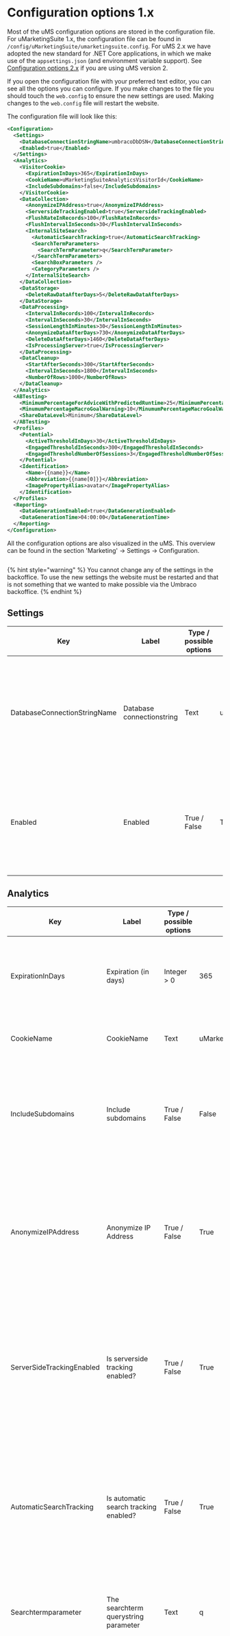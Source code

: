 # Configuration options 1.x

Most of the uMS configuration options are stored in the configuration file. For uMarketingSuite 1.x, the configuration file can be found in `/config/uMarketingSuite/umarketingsuite.config`. For uMS 2.x we have adopted the new standard for .NET Core applications, in which we make use of the `appsettings.json` (and environment variable support). See [Configuration options 2.x](../../../../installing-umarketingsuite/configuration-options-2-x/) if you are using uMS version 2.

If you open the configuration file with your preferred text editor, you can see all the options you can configure. If you make changes to the file you should touch the `web.config` to ensure the new settings are used. Making changes to the `web.config` file will restart the website.

The configuration file will look like this:

```xml
<Configuration>
  <Settings>
    <DatabaseConnectionStringName>umbracoDbDSN</DatabaseConnectionStringName>
    <Enabled>true</Enabled>
  </Settings>
  <Analytics>
    <VisitorCookie>
      <ExpirationInDays>365</ExpirationInDays>
      <CookieName>uMarketingSuiteAnalyticsVisitorId</CookieName>
      <IncludeSubdomains>false</IncludeSubdomains>
    </VisitorCookie>
    <DataCollection>
      <AnonymizeIPAddress>true</AnonymizeIPAddress>
      <ServersideTrackingEnabled>true</ServersideTrackingEnabled>
      <FlushRateInRecords>100</FlushRateInRecords>
      <FlushIntervalInSeconds>30</FlushIntervalInSeconds>
      <InternalSiteSearch>
        <AutomaticSearchTracking>true</AutomaticSearchTracking>
        <SearchTermParameters>
          <SearchTermParameter>q</SearchTermParameter>
        </SearchTermParameters>
        <SearchBoxParameters />
        <CategoryParameters />
      </InternalSiteSearch>
    </DataCollection>
    <DataStorage>
      <DeleteRawDataAfterDays>5</DeleteRawDataAfterDays>
    </DataStorage>
    <DataProcessing>
      <IntervalInRecords>100</IntervalInRecords>
      <IntervalInSeconds>30</IntervalInSeconds>
      <SessionLengthInMinutes>30</SessionLengthInMinutes>
      <AnonymizeDataAfterDays>730</AnonymizeDataAfterDays>
      <DeleteDataAfterDays>1460</DeleteDataAfterDays>
      <IsProcessingServer>true</IsProcessingServer>
    </DataProcessing>
    <DataCleanup>
      <StartAfterSeconds>300</StartAfterSeconds>
      <IntervalInSeconds>1800</IntervalInSeconds>
      <NumberOfRows>1000</NumberOfRows>
    </DataCleanup>
  </Analytics>
  <ABTesting>
    <MinimumPercentageForAdviceWithPredictedRuntime>25</MinimumPercentageForAdviceWithPredictedRuntime>
    <MinumumPercentageMacroGoalWarning>10</MinumumPercentageMacroGoalWarning>
    <ShareDataLevel>Minimum</ShareDataLevel>
  </ABTesting>
  <Profiles>
    <Potential>
      <ActiveThresholdInDays>30</ActiveThresholdInDays>
      <EngagedThresholdInSeconds>300</EngagedThresholdInSeconds>
      <EngagedThresholdNumberOfSessions>3</EngagedThresholdNumberOfSessions>
    </Potential>
    <Identification>
      <Name>{{name}}</Name>
      <Abbreviation>{{name[0]}}</Abbreviation>
      <ImagePropertyAlias>avatar</ImagePropertyAlias>
    </Identification>
  </Profiles>
  <Reporting>
    <DataGenerationEnabled>true</DataGenerationEnabled>
    <DataGenerationTime>04:00:00</DataGenerationTime>
  </Reporting>
</Configuration>
```

All the configuration options are also visualized in the uMS. This overview can be found in the section 'Marketing' -> Settings -> Configuration.

![]()

{% hint style="warning" %}
You cannot change any of the settings in the backoffice. To use the new settings the website must be restarted and that is not something that we wanted to make possible via the Umbraco backoffice.
{% endhint %}

## Settings

| **Key**                      | **Label**                 | **Type / possible options** | **Default value** | **Helptext**                                                                                                                                                                   | **Additional information**                                                                                                                                  |
| ---------------------------- | ------------------------- | --------------------------- | ----------------- | ------------------------------------------------------------------------------------------------------------------------------------------------------------------------------ | ----------------------------------------------------------------------------------------------------------------------------------------------------------- |
| DatabaseConnectionStringName | Database connectionstring | Text                        | umbracoDbDSN      | In this database the data of the uMarketingSuite will be stored. By default this is the same database as Umbraco is stored, but this could be set to another database instance |                                                                                                                                                             |
| Enabled                      | Enabled                   | True / False                | True              | If you want to disable the uMarketingSuite you can set this setting to False. Possible options: true and false.                                                                | The killswitch of the uMarketingSuite. By setting this property to 'False' the uMarketingSuite will not do anything with regards to storing and processing. |

## Analytics

| **Key**                   | **Label**                              | **Type / possible options** | **Default value**                 | **Helptext**                                                                                                                                                                                                                                       | **Additional information**                                                                                                                                                                                                                                                                                                                                                                       |
| ------------------------- | -------------------------------------- | --------------------------- | --------------------------------- | -------------------------------------------------------------------------------------------------------------------------------------------------------------------------------------------------------------------------------------------------- | ------------------------------------------------------------------------------------------------------------------------------------------------------------------------------------------------------------------------------------------------------------------------------------------------------------------------------------------------------------------------------------------------ |
| ExpirationInDays          | Expiration (in days)                   | <p>Integer<br>> 0</p>       | 365                               | 365                                                                                                                                                                                                                                                | This specifies the default expiration days of the cookie of the visitor. It is a sliding expiration. Every visit the cookies is reinitialized with this expiration.                                                                                                                                                                                                                              |
| CookieName                | CookieName                             | Text                        | uMarketingSuiteAnalyticsVisitorID | The name of the cookie that is set to track a visitor.                                                                                                                                                                                             |                                                                                                                                                                                                                                                                                                                                                                                                  |
| IncludeSubdomains         | Include subdomains                     | True / False                | False                             | This setting defines whether subdomains can use the cookie as well. By default only the exact domain can use the cookie.                                                                                                                           |                                                                                                                                                                                                                                                                                                                                                                                                  |
| AnonymizeIPAddress        | Anonymize IP Address                   | True / False                | True                              | Indicates whether the IP Address of the visitor is anonymized. When it is anonymized the last octet of an IPv4 IP address or last 80 bits of a IPv6 address is set to zeros.                                                                       | The last part of the IP address is set to zero. For example; 213.128.172.0. Storign a full IP address (by setting this option to 'False') is not GDPR-compliant! You cannot store that without the consent of the visitor.                                                                                                                                                                       |
| ServerSideTrackingEnabled | Is serverside tracking enabled?        | True / False                | True                              | When serverside tracking is enabled all requests of a visitor are enabled on the server. If disabled, you should include the clientside analytics script to enable tracking                                                                        |                                                                                                                                                                                                                                                                                                                                                                                                  |
| AutomaticSearchTracking   | Is automatic search tracking enabled?  | True / False                | True                              | Internal site searches are automatically tracked based on the specified querystring parameters. When set to false, you will need to include javascript or C# calls to track searches                                                               |                                                                                                                                                                                                                                                                                                                                                                                                  |
| Searchtermparameter       | The searchterm querystring parameter   | Text                        | q                                 | This querystring parameter indicates the part in the url that holds the searchterm                                                                                                                                                                 |                                                                                                                                                                                                                                                                                                                                                                                                  |
| SearchboxParameter        | The searchbox querystring parameter    | Text                        | \<empty>                          | When there are multiple searchboxes on one page this parameter can be used to indicate which searchbox was used                                                                                                                                    |                                                                                                                                                                                                                                                                                                                                                                                                  |
| CategoryParameter         | The searchterm category parameter      | Text                        | \<empty>                          | If there is an option to search within a specific category, this querystring parameter indicates the category.                                                                                                                                     |                                                                                                                                                                                                                                                                                                                                                                                                  |
| FlushRateInRecords        | Flushrate (in records)                 | <p>Integer<br>> 0</p>       | 25                                | When this number of records is reached in memory it will be sent from memory to the database.                                                                                                                                                      |                                                                                                                                                                                                                                                                                                                                                                                                  |
| FlushIntervalinSeconds    | Flush interval (in seconds)            | <p>Integer<br>> 0</p>       | 30                                | When this number of seconds is reached, the data in memory will be sent to the database.                                                                                                                                                           |                                                                                                                                                                                                                                                                                                                                                                                                  |
| DeleteRawDataAfterDays    | Number of days that raw data is stored | <p>Integer<br>> 0</p>       | 7                                 | The number of days that raw data is stored in the database. Raw data is relatively big and is not needed anymore once it is processed. Only if you want to reprocess data at a later moment it can be useful to set to a higher number.            |                                                                                                                                                                                                                                                                                                                                                                                                  |
| IntervalInRecords         | Dataprocessing interval (in records)   | <p>Integer<br>> 0</p>       | 10                                | Indicates the number of records that will be processed per batch                                                                                                                                                                                   |                                                                                                                                                                                                                                                                                                                                                                                                  |
| IntervalInSeconds         | Dataprocessing interval (in seconds)   | <p>Integer<br>> 0</p>       | 30                                | The setting specifies the interval that is used to process records. By default every 30 seconds the rawdata table is checked wheter there are any records to process                                                                               |                                                                                                                                                                                                                                                                                                                                                                                                  |
| SessionLengthInMinutes    | Session length (in minutes)            | <p>Integer<br>> 0</p>       | 30                                | Specifies which seperate page requests of one visitor are linked together to one session                                                                                                                                                           |                                                                                                                                                                                                                                                                                                                                                                                                  |
| AnonymizeDataAfterDays    | Anonymize data after (in days)         | <p>Integer<br>> 0</p>       | 730                               | Specifies the maximum number of days that individual page requests can be linked to a specific visitor. After these days the data is still available (for aggregate reporting for example) but cannot be linked to the individual visitor anymore. |                                                                                                                                                                                                                                                                                                                                                                                                  |
| DeleteDataAfterDays       | Delete data after (in days)            | <p>Integer<br>> 0</p>       | 1460                              | After this number of days the data will be deleted from the database                                                                                                                                                                               |                                                                                                                                                                                                                                                                                                                                                                                                  |
| IsProcessingServer        | Is a processing server?                | True / False                | True                              | Indicates whether this server is the processing server. For performance optimization the processing of the data could be outsourced to another server. Processing is done on the raw data. Possible options: true and false.                       | _Note: If you are using_ [_Umbraco in a load balanced configuration_](https://docs.umbraco.com/umbraco-cms/fundamentals/setup/server-setup/load-balancing#how-umbraco-load-balancing-works)_, then ensure the front end servers have the configuration setting for **IsProcessingServer** set to false and that the back end (Umbraco backoffice) server should only have this setting enabled._ |

## A/B Testing

| Key                                                                                                                                                                                                                                                | Label                                                                      | Type / possible options | Default value | Help text                                                                                                                                                                                                                                                                       | Additional information |
| -------------------------------------------------------------------------------------------------------------------------------------------------------------------------------------------------------------------------------------------------- | -------------------------------------------------------------------------- | ----------------------- | ------------- | ------------------------------------------------------------------------------------------------------------------------------------------------------------------------------------------------------------------------------------------------------------------------------- | ---------------------- |
| MinimumPercentageForAdviceWithPredictedRuntime                                                                                                                                                                                                     | Minimum percentage of visitors to give advice when a runtime was predicted | <p>Integer<br>> 0</p>   | 25            | This percentage of visitors should be reached before the uMarketingSuite gives any advice about a running AB Test.                                                                                                                                                              |                        |
| MinimumHoursForAdviceWithoutPredictedRuntime                                                                                                                                                                                                       | Minimum hours before an advice is given when no runtime was predicted      | <p>Integer<br>> 0</p>   | 48            | After this number of hours the uMarketingSuite tries to give an advice about a running AB Test when no runtime was predicted when creating the test. This happens when no analytics data was available when creating a new test. For example when you are testing a new website |                        |
| MinimumPercentageMacroGoalWarning                                                                                                                                                                                                                  | Minimum percentage before a macro goal warning is given                    | <p>Integer<br>> 0</p>   | 10            | Indicates the threshold of a macro goal warning. If the macro goal conversion is decreased/increased with this percentage a warning is given that the AB Test is harming the macro goal.                                                                                        |                        |
| ShareDataLevel                                                                                                                                                                                                                                     | Share data level?                                                          | None / Minimum / Medium | Minimum       | <p>Specifies if any data of the AB Tests is anonymously shared with the uMarketingSuite to optimize the functionality.<br></p>                                                                                                                                                  |                        |
| <p><br><br></p>                                                                                                                                                                                                                                    |                                                                            |                         |               |                                                                                                                                                                                                                                                                                 |                        |
| <p>None: No data is shared<br>Minimum: The number of tests and the number of variants is shared<br>Medium: The number of tests, the number of variants, and screenshots of the variants are shared to inspirate other people in the community.</p> | This option is not in use at this moment!                                  |                         |               |                                                                                                                                                                                                                                                                                 |                        |

## Profiles

| Key                                        | Label | Type / possible options | Default value  | Help text                                                                                                                                                                                                                | Additional information |
| ------------------------------------------ | ----- | ----------------------- | -------------- | ------------------------------------------------------------------------------------------------------------------------------------------------------------------------------------------------------------------------ | ---------------------- |
| Potential/ActiveThresholdInDays            |       | <p>Integer<br>> 0</p>   | 30             | This threshold specifies in which period the profile is considered active.                                                                                                                                               |                        |
| Potential/EngagedThresholdInSeconds        |       | <p>Integer<br>> 0</p>   | 300            | This threshold specifies when a profile is consided engaged. If the profile is higher than this number of seconds engaged, the profile potential (on a detailpage of the profile) will show that the profile is engaged. |                        |
| Potential/EngagedThresholdNumberOfSessions |       | <p>Integer<br>> 0</p>   | 3              | This threshold specifies the number of last sessions of a profile that are taken into account.                                                                                                                           |                        |
| Identification/Name                        |       | Text                    | \{{name\}}     | Template for the name of a member in the profile section. This is an AngularJS template expression that can use custom member properties.                                                                                |                        |
| Identification/Abbreviation                |       | Text                    | \{{name\[0]\}} | Template for the abbreviation of a member in the profile section. This is an AngularJS template expression that can use custom member properties.                                                                        |                        |
| Identification/ImagePropertyAlias          |       | Text                    | avatar         | The property alias of the member property containing an avatar image of the member.                                                                                                                                      |                        |

## Reporting

| **Key**               | **Label**               | **Type / possible options** | **Default value** | **Helptext**                                                                                                    | **Additional information** |
| --------------------- | ----------------------- | --------------------------- | ----------------- | --------------------------------------------------------------------------------------------------------------- | -------------------------- |
| DataGenerationEnabled | Data Generation Enabled | True / False                | True              | If true, reporting data will be generated daily at a configurable time.                                         |                            |
| DataGenerationTime    | Data Generation Time    | Time (24 Hour)              | 04:00:00          | The time each day reporting data will be generated (24 hour format). This uses the local time of the webserver. |                            |
